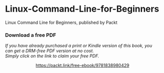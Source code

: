 # Linux-Command-Line-for-Beginners
Linux Command Line for Beginners, published by Packt
### Download a free PDF

 <i>If you have already purchased a print or Kindle version of this book, you can get a DRM-free PDF version at no cost.<br>Simply click on the link to claim your free PDF.</i>
<p align="center"> <a href="https://packt.link/free-ebook/9781838980429">https://packt.link/free-ebook/9781838980429 </a> </p>